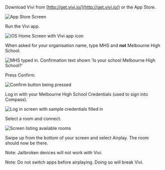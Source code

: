 Download Vivi from [http://get.vivi.io/](http://get.vivi.io/) or the App Store.

![App Store Screen](http://i.imgur.com/Ck2ALp7.jpg)

Run the Vivi app.

![iOS Home Screen with Vivi app icon](http://i.imgur.com/27vSYVP.jpg)

When asked for your organisation name, type MHS and **not** Melbourne High School.

![MHS typed in. Confirmation text shown 'Is your school Melbourne High School?'](http://i.imgur.com/DNCkoq6.jpg)

Press Confirm.

![Confirm button being pressed](http://i.imgur.com/DNCkoq6.jpg)

Log in with your Melbourne High School Credentials (used to sign into Compass).

![Log in screen with sample credentials filled in](http://i.imgur.com/QpB0wPe.jpg)

Select a room and connect.

![Screen listing available rooms](http://i.imgur.com/FI3RDmo.jpg)

Swipe up from the bottom of your screen and select Airplay. The room should now be there.

Note: Jailbroken devices will not work with Vivi.

Note: Do not switch apps before airplaying. Doing so will break Vivi.
